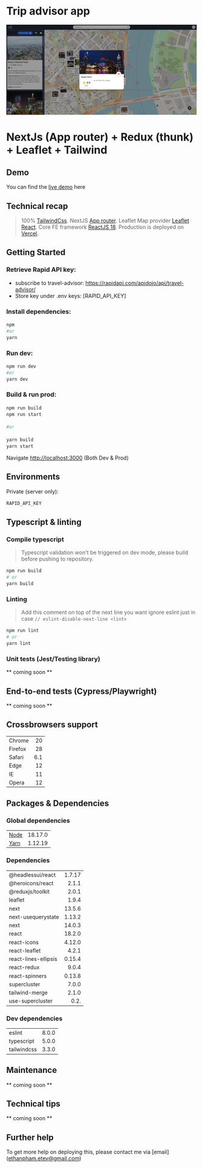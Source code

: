 # Trip advisor app

![Vacation Buddy](public/preview.png)

# NextJs (App router) + Redux (thunk) + Leaflet + Tailwind

## Demo

You can find the [live demo](https://vacation-buddy.vercel.app/) here

## Technical recap

> 100% [TailwindCss](https://tailwindcss.com/docs).
> NextJS [App router](https://nextjs.org/docs/app).
> Leaflet Map provider [Leaflet React](https://react-leaflet.js.org/).
> Core FE framework [ReactJS 18](https://react.dev/learn).
> Production is deployed on [Vercel](https://vercel.com/).

## Getting Started

### Retrieve Rapid API key:

- subscribe to travel-advisor: https://rapidapi.com/apidojo/api/travel-advisor/
- Store key under .env keys: [RAPID_API_KEY]

### Install dependencies:

```bash
npm
#or
yarn
```

### Run dev:

```bash
npm run dev
#or
yarn dev
```

### Build & run prod:

```bash
npm run build
npm run start

#or

yarn build
yarn start
```

Navigate [http://localhost:3000](http://localhost:3000) (Both Dev & Prod)

## Environments

Private (server only):

```bash
RAPID_API_KEY
```

## Typescript & linting

### Compile typescript

> Typescript validation won't be triggered on dev mode, please build before pushing to repository.

```bash
npm run build
# or
yarn build
```

### Linting

> Add this comment on top of the next line you want ignore eslint just in case
> `// eslint-disable-next-line <lint>`

```bash
npm run lint
# or
yarn lint
```

### Unit tests (Jest/Testing library)

** coming soon **

## End-to-end tests (Cypress/Playwright)

** coming soon **

## Crossbrowsers support

|         |     |
| ------- | --: |
| Chrome  |  20 |
| Firefox |  28 |
| Safari  | 6.1 |
| Edge    |  12 |
| IE      |  11 |
| Opera   |  12 |

## Packages & Dependencies

### Global dependencies

|                              |         |
| ---------------------------- | ------- |
| [Node](https://nodejs.org/)  | 18.17.0 |
| [Yarn](https://yarnpkg.com/) | 1.12.19 |

### Dependencies

|                      |        |
| -------------------- | -----: |
| @headlessui/react    | 1.7.17 |
| @heroicons/react     |  2.1.1 |
| @reduxjs/toolkit     |  2.0.1 |
| leaflet              |  1.9.4 |
| next                 | 13.5.6 |
| next-usequerystate   | 1.13.2 |
| next                 | 14.0.3 |
| react                | 18.2.0 |
| react-icons          | 4.12.0 |
| react-leaflet        |  4.2.1 |
| react-lines-ellipsis | 0.15.4 |
| react-redux          |  9.0.4 |
| react-spinners       | 0.13.8 |
| supercluster         |  7.0.0 |
| tailwind-merge       |  2.1.0 |
| use-supercluster     |   0.2. |

### Dev dependencies

|             |       |
| ----------- | ----: |
| eslint      | 8.0.0 |
| typescript  | 5.0.0 |
| tailwindcss | 3.3.0 |

## Maintenance

** coming soon **

## Technical tips

** coming soon **

## Further help

To get more help on deploying this, please contact me via [email] (ethanpham.etev@gmail.com)
